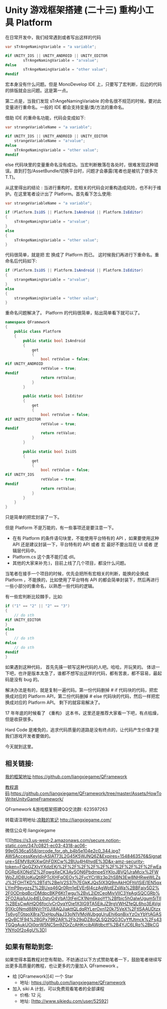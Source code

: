 # Unity 游戏框架搭建 (二十三)  重构小工具 Platform


在日常开发中，我们经常遇到或者写出这样的代码

```cs
var sTrAngeNamingVariable = "a variable";

#if UNITY_IOS || UNITY_ANDROID || UNITY_EDITOR
		sTrAngeNamingVariable = "a!value";
#else
		sTrAngeNamingVariable = "other value";
#endif
```
宏本身没有什么问题。但是 MonoDevelop IDE  上，只要写了宏判断，后边的代码的排版就会出问题。这是第一点。

第二点是，当我们发现 sTrAngeNamingVariable 的命名很不规范的时候，要对此变量进行重命名。一般的 IDE 都会支持变量/类/方法的重命名。

借助 IDE 的重命名功能，代码会变成如下:
```cs
var strangeVariableName = "a variable";

#if UNITY_IOS || UNITY_ANDROID || UNITY_EDITOR
	strangeVariableName = "a!value";
#else
	sTrAngeNamingVariable = "other value";
#endif
```

else 代码块里的变量重命名没有成功。当宏判断散落在各处时，很难发现这种错误。直到打包/AssetBundle/切换平台时，问题才会暴露(笔者也是被坑了很多次T.T)。

从这里得出的结论 : 当进行重构时，宏相关的代码会对重构造成风险，也不利于维护。在这里笔者设计出了 Platform。首先看下怎么使用:
```cs
var strangeVariableName = "a variable";

if (Platform.IsiOS || Platform.IsAndroid || Platform.IsEditor)
{
	sTrAngeNamingVariable = "a!value";
}
else
{
	sTrAngeNamingVariable = "other value";
}
```
代码很简单，就是把 宏 换成了 Platform 而已。
这时候我们再进行下重命名。重命名后代码如下:
```cs
if (Platform.IsiOS || Platform.IsAndroid || Platform.IsEditor)
{
	strangeNamingVariable = "a!value";
}
else
{
	strangeNamingVariable = "other value";
}
```
重命名问题解决了。
Platform 的代码很简单，贴出简单看下就可以了。
```cs
namespace QFramework
{
	public class Platform
	{
		public static bool IsAndroid
		{
			get
			{
				bool retValue = false;
#if UNITY_ANDROID
                retValue = true;    
#endif
				return retValue;
			}
		}
         
		public static bool IsEditor
		{
			get
			{
				bool retValue = false;
#if UNITY_EDITOR
				retValue = true;    
#endif
				return retValue;
			}
		}
        
		public static bool IsiOS
		{
			get
			{
				bool retValue = false;
#if UNITY_IOS
				retValue = true;    
#endif
				return retValue;
			}
		}
	}
}
```

只是简单的把宏封装了一下。

但是  Platform 不是万能的，有一些事项还是要注意一下。

* 在有 Platform 的条件语句块里，不能使用平台特有的  API ，如果要使用这种 API 还是建议封装一下，平台特有的 API 或者 宏 最好不要出现在 UI 或者 逻辑层代码中。
* Platform.cs 这个类不能打成 dll。
* 其他的大家来补充:)，目前上线了几个项目，都没什么问题。

当笔者在接手一个项目的时候，优先会把所有宏相关的判断，能换的全换成  Platform ，不能换的，比如使用了平台特有 API 的都会简单封装下，然后再进行一些小部分的重命名，以熟悉一些代码的逻辑。

有一些宏判断比较棘手，比如:
```cs
if ("1" == "2" || "2" == "3")
{
	// do sth
#if UNITY_EDITOR
}
else
{
	// do sth	
#else
	// do sth
#endif
}
```
如果遇到这种代码，
首先先揍一顿写这种代码的人吧。哈哈，开玩笑的。
体谅一下吧，也许是版本太急了，谁都不想写出这样的代码，都有苦衷，都不容易，最起码是没有 bug 的。

解决办法是有的，就是复制一遍代码。第一份代码删掉 # if 代码块的代码，把宏换成对应的  Platform API，第二份代码删掉  # else 代码块的代码，然后一样把宏换成对应的 Platform API。 剩下的就容易解决了。

17 年年底的时候看了 《重构》 这本书，这里还是推荐大家看一下吧，有点枯燥，但是收获很多。

Hard Code 是难免的，追求代码质量的道路是没有终点的，让代码产生价值才是我们游戏开发者要做的。

今天就到这里。

## 相关链接:
[我的框架地址](https://github.com/liangxiegame/QFramework):https://github.com/liangxiegame/QFramework

[教程源码](https://github.com/liangxiegame/QFramework/tree/master/Assets/HowToWriteUnityGameFramework/%0A):https://github.com/liangxiegame/QFramework/tree/master/Assets/HowToWriteUnityGameFramework/

QFramework &游戏框架搭建QQ交流群: 623597263

转载请注明地址:[凉鞋的笔记](http://liangxiegame.com/) http://liangxiegame.com/

微信公众号:liangxiegame

![][https://s3.us-west-2.amazonaws.com/secure.notion-static.com/347c0821-ec03-4318-ac06-99e0536ca558/qrcode_for_gh_b4b5e104e2c0_344.jpg?AWSAccessKeyId=ASIAT73L2G45K5WJNQ6Z&Expires=1548463576&Signature=SEMV8zKjXwGhFDXCw%2BUu4H4hydE%3D&x-amz-security-token=FQoGZXIvYXdzEKj%2F%2F%2F%2F%2F%2F%2F%2F%2F%2FwEaDGRp6XONd1Z%2FowgXeCK3AySON6Pbdmpe5YKIoJBVQ1JraMcix%2FWWoZJID8UoKuQtiRPTcXHFqOEOv%2FycYCrWz3p2hSBN3Ew8NHRweWLZsJ%2FOHTKD%2BTd%2BejV2S37h7EGkKJQs5IX3Q9mAkHOFhVISiEj1EN5qxLYmP9eygzsZ%2BUxq46Qr0Rm1eEVEr6I4czAgWotEZsWa%2BBFaiy5D2%2F0ODnbqBcrDMdpcBKP6KtTwgu%2BvL2iDtCeoMivVllC3YeAgiSQCGRb%2FO2Aja1uUo4tEL0styO4VbA13tFeiCX1Nm6kpoYf%2Bfbic5hOalwUgum5iTIl%2BEsCwAHQO6foclvCrOyqYOie1X3IG9TA5EjkJZ9rgVWHZfeQL6ho3EAVgi91Xlc0Nmd88NVr1Y0Jl8AQJiakttQLdqRYLerOxn120k75VeX%2FtlSAAUDtzxTs6vgTGtqoX8ra7DxHpuNaJ33oN1VMoWJbggUruEhi6qnBixYzOxYbYtAGASeQvBC1F94%2BGPx79R2AR%2Fb29qDZ8oQLSQ2tQG3CyYffJtmck%2Fs43TGQgAukUOj0qrW5NC5m9ZGrZcAHKrcibAWdbctf%2B4YJC6LRq%2BkCGYNYo0f2o4gU%3D]

## 如果有帮助到您:
如果觉得本篇教程对您有帮助，不妨通过以下方式赞助笔者一下，鼓励笔者继续写出更多高质量的教程，也让更多的力量加入 QFramework 。

* 给 [QFramework][4] 一个 Star
	* 地址: https://github.com/liangxiegame/QFramework
* 加入 siki A 计划，可以免费观看笔者的全部课程
	* 价格: 12 元
	* 地址: [http://www.sikiedu.com/user/52592]
